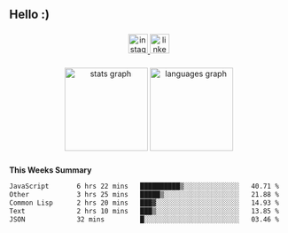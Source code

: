 <h2 align="left">Hello :)</h2>

###

<div align="center">
  <a href="https://www.instagram.com/sebi.klaus/" target="_blank">
    <img src="https://img.shields.io/static/v1?message=Instagram&logo=instagram&label=&color=E4405F&logoColor=white&labelColor=&style=for-the-badge" height="35" alt="instagram logo"  />
  </a>
  <a href="https://www.linkedin.com/in/sebastian-klaus-3aa64720b/" target="_blank">
    <img src="https://img.shields.io/static/v1?message=LinkedIn&logo=linkedin&label=&color=0077B5&logoColor=white&labelColor=&style=for-the-badge" height="35" alt="linkedin logo"  />
  </a>
</div>

###

<div align="center">
  <img src="https://github-readme-stats.vercel.app/api?username=IYourSunshineI&hide_title=false&hide_rank=false&show_icons=true&include_all_commits=true&count_private=true&disable_animations=false&theme=dracula&locale=en&hide_border=false&order=1" height="150" alt="stats graph"  />
  <img src="https://github-readme-stats.vercel.app/api/top-langs?username=IYourSunshineI&locale=en&hide_title=false&layout=compact&card_width=320&langs_count=5&theme=dracula&hide_border=false&order=2" height="150" alt="languages graph"  />
</div>

###

**This Weeks Summary**
<!--START_SECTION:waka-->

```txt
JavaScript       6 hrs 22 mins   ██████████▒░░░░░░░░░░░░░░   40.71 %
Other            3 hrs 25 mins   █████▒░░░░░░░░░░░░░░░░░░░   21.88 %
Common Lisp      2 hrs 20 mins   ███▓░░░░░░░░░░░░░░░░░░░░░   14.93 %
Text             2 hrs 10 mins   ███▒░░░░░░░░░░░░░░░░░░░░░   13.85 %
JSON             32 mins         █░░░░░░░░░░░░░░░░░░░░░░░░   03.46 %
```

<!--END_SECTION:waka-->
